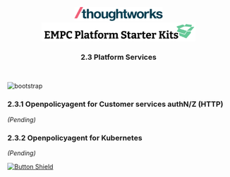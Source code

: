 <div align="center">
	<p>
		<img alt="Thoughtworks Logo" src="https://raw.githubusercontent.com/ThoughtWorks-DPS/static/master/thoughtworks_flamingo_wave.png?sanitize=true" width=200 />
    <br />
		<img alt="DPS Title" src="https://raw.githubusercontent.com/ThoughtWorks-DPS/static/master/EMPCPlatformStarterKitsImage.png?sanitize=true" width=350/>
	</p>
  <h3>2.3 Platform Services</h3>
</div>
<br />

![bootstrap](https://img.shields.io/badge/document-EarlyDraft-yellow.svg?style=for-the-badge&logo=markdown)  

### 2.3.1 Openpolicyagent for Customer services authN/Z (HTTP)  

_(Pending)_  

### 2.3.2 Openpolicyagent for Kubernetes

_(Pending)_  


[![Button Shield]][Shield]


<!---------------------------------------------------------------------------->

[Button Shield]: https://img.shields.io/badge/Shield_Buttons-37a779?style=for-the-badge

[Shield]: Types/Shield.md
[KBD]: Types/KBD.md
